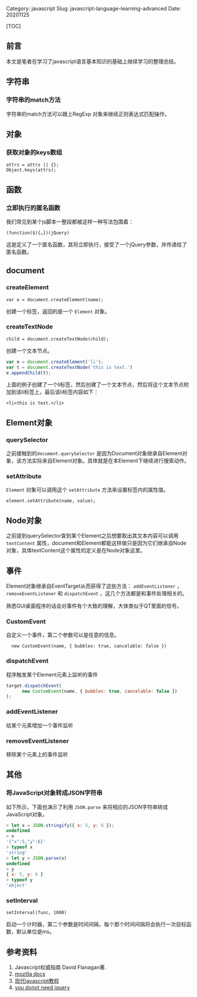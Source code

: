 Category: javascript
Slug: javascript-language-learning-advanced
Date: 20201125

[TOC]

## 前言

本文是笔者在学习了javascript语言基本知识的基础上继续学习的整理总结。





## 字符串

### 字符串的match方法

字符串的match方法可以跟上RegExp 对象来继续正则表达式匹配操作。

## 对象

### 获取对象的keys数组

```
attrs = attrs || {};
Object.keys(attrs);
```





## 函数

### 立即执行的匿名函数

我们常见到某个js脚本一整段都被这样一种写法包围着：

```
(function($){…})(jQuery)
```

这是定义了一个匿名函数，其将立即执行，接受了一个jQuery参数，并传递给了匿名函数。





## document

### createElement

```
var e = document.createElement(name);
```

创建一个标签，返回的是一个 `Element` 对象。

### createTextNode

```
child = document.createTextNode(child);
```

创建一个文本节点。

```javascript
var e = document.createElement('li');
var t = document.createTextNode('this is text.')
e.appendChild(t);
```

上面的例子创建了一个li标签，然后创建了一个文本节点，然后将这个文本节点附加到该li标签上，最后该li标签内容如下：

```
<li>this is text.</li>
```

## Element对象

### querySelector

之前接触到的`document.querySelector` 是因为Document对象继承自Element对象，该方法实际来自Element对象。具体就是在本Element下继续进行搜索动作。

### setAttribute

`Element` 对象可以调用这个 `setAttribute` 方法来设置标签内的属性值。

```
element.setAttribute(name, value);
```



## Node对象

之前提到querySelector查到某个Element之后想要取出其文本内容可以调用 `textContent` 属性，document和Element都能这样做只是因为它们继承自Node对象，具体textContent这个属性的定义是在Node对象这里。

## 事件

Element对象继承自EventTarget从而获得了这些方法： `addEventListener` ， `removeEventListener` 和 `dispatchEvent` ，这几个方法都是和事件处理相关的。

熟悉GUI桌面程序的话会对事件有个大致的理解，大体类似于QT里面的信号。



### CustomEvent

自定义一个事件，第二个参数可以是任意的信息。

```
  new CustomEvent(name, { bubbles: true, cancelable: false })
```

### dispatchEvent

程序触发某个Element元素上监听的事件

```javascript
target.dispatchEvent(
      new CustomEvent(name, { bubbles: true, cancelable: false })
);
```

### addEventListener

给某个元素增加一个事件监听

### removeEventListener

移除某个元素上的事件监听



## 其他

### 将JavaScript对象转成JSON字符串

如下所示，下面也演示了利用 `JSON.parse` 来将相应的JSON字符串转成JavaScript对象。

```javascript
> let x = JSON.stringify({ x: 5, y: 6 });
undefined
> x
'{"x":5,"y":6}'
> typeof x
'string'
> let y = JSON.parse(x)
undefined
> y
{ x: 5, y: 6 }
> typeof y
'object'
```



### setInterval

```
setInterval(func, 1000)
```

启动一个计时器，第二个参数是时间间隔，每个那个时间间隔将会执行一次目标函数，默认单位是ms。









## 参考资料

1. Javascript权威指南 David Flanagan著.
2. [mozilla docs](https://developer.mozilla.org/zh-CN/docs/Web/JavaScript)
3. [现代javascript教程](https://zh.javascript.info/)
4. [you donot need jquery](https://github.com/nefe/You-Dont-Need-jQuery/blob/master/README.zh-CN.md)
